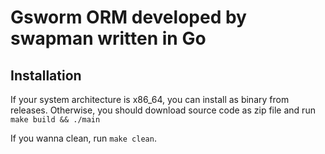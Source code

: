 # Gsworm ORM developed by swapman written in Go

## Installation
If your system architecture is x86_64, you can install as binary from releases.
Otherwise, you should download source code as zip file and run `make build && ./main`

If you wanna clean, run `make clean`.


